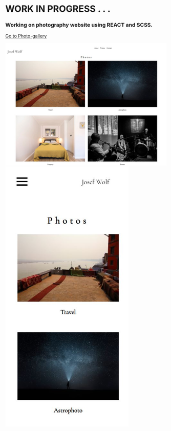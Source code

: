 # WORK IN PROGRESS . . . 
 
### Working on photography website using REACT and SCSS. 

[Go to Photo-gallery](https://jozef-wolf.github.io/photo-gallery/)

![](design.JPG) ![](mobile.JPG)
